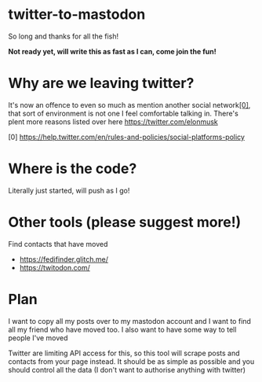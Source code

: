 # twitter-to-mastodon

So long and thanks for all the fish!

**Not ready yet, will write this as fast as I can, come join the fun!**

# Why are we leaving twitter?
It's now an offence to even so much as mention another social network[[0]](https://help.twitter.com/en/rules-and-policies/social-platforms-policy), that sort of environment is not one I feel comfortable talking in. There's plent more reasons listed over here https://twitter.com/elonmusk

[0] https://help.twitter.com/en/rules-and-policies/social-platforms-policy

# Where is the code?
Literally just started, will push as I go!

# Other tools (please suggest more!)

Find contacts that have moved
- https://fedifinder.glitch.me/
- https://twitodon.com/

# Plan

I want to copy all my posts over to my mastodon account and I want to find all my friend who have moved too. I also want to have some way to tell people I've moved

Twitter are limiting API access for this, so this tool will scrape posts and contacts from your page instead. It should be as simple as possible and you should control all the data (I don't want to authorise anything with twitter)
